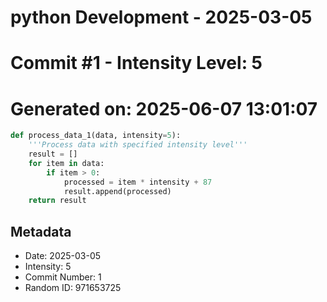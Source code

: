 ﻿# python Development - 2025-03-05
# Commit #1 - Intensity Level: 5
# Generated on: 2025-06-07 13:01:07
```python
def process_data_1(data, intensity=5):
    '''Process data with specified intensity level'''
    result = []
    for item in data:
        if item > 0:
            processed = item * intensity + 87
            result.append(processed)
    return result
```
## Metadata
- Date: 2025-03-05
- Intensity: 5
- Commit Number: 1
- Random ID: 971653725
